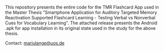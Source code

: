 This repository presents the entire code for the TMR Flashcard App used in the Master Thesis "Smartphone Application for Auditory Targeted Memory Reactivation Supported Flashcard Learning - Testing Verbal vs Nonverbal Cues for Vocabulary Learning". The attached release presents the Android .apk for app installation in its original state used in the study for the above thesis.

Contact: mariulange@uos.de

